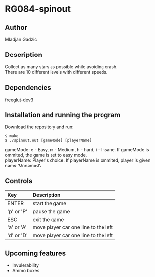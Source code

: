 # RG084-spinout

 ## Author 
Mladjan Gadzic
 
 ## Description
 Collect as many stars as possible while avoiding crash.
<br>
There are 10 different levels with different speeds.
 
 ## Dependencies
freeglut-dev3

 ## Installation and running the program
 Download the repository and run: 
 ```
 $ make
 $ ./spinout.out [gameMode] [playerName]
 ```
 gameMode: e - Easy, m - Medium, h - hard, i - Insane. If gameMode is ommited, the game is set to easy mode.
<br>
 playerName: Player's choice. If playerName is ommited, player is given name 'Unnamed'.
 
 ## Controls 
 | **Key** | **Description** |
 | :---  | :--- |
 | ENTER | start the game |
 | 'p' or 'P' | pause the game |
 | ESC | exit the game |
 | 'a' or 'A' | move player car one line to the left |
 | 'd' or 'D' | move player car one line to the left |
 
 ## Upcoming features
 * Invulerability
 * Ammo boxes
